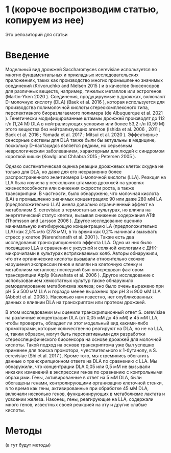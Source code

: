 # 1 (короче воспроизводим статью, копируем из нее)
Это репозиторий для статьи
# Введение
Модельный вид дрожжей Saccharomyces cerevisiae используется во многих фундаментальных и прикладных исследовательских приложениях, таких как производство многих промышленно значимых соединений (Krivoruchko and Nielsen 2015 ) и в качестве биосенсоров для различных веществ, например, тяжелых металлов или эстрогенов (Martin-Yken 2020 ). Соединения, продуцируемые в дрожжах, включают D-молочную кислоту (DLA) (Baek et al. 2016 ), которая используется для производства полимолочной кислоты стереокомплексного типа, перспективного биоразлагаемого полимера (de Albuquerque et al. 2021 ). Генетически модифицированные штаммы дрожжей производят до 112 г/л (1,24 М) DLA в нейтрализующих условиях или более 53,2 г/л (0,59 М) этого вещества без нейтрализующих агентов (Ishida et al. 2006 , 2011 ; Baek et al. 2016 ; Yamada et al. 2017 ; Mitsui et al. 2020 ). Эффективные сенсорные системы для DLA также были бы актуальны в медицине, поскольку D-лактацидоз является редким, но серьезным неврологическим заболеванием, характерным для людей с синдромом короткой кишки (Kowlgi and Chhabra 2015 ; Petersen 2005 ).

Однако систематическая оценка реакции дрожжевых клеток скудна не только для DLA, но даже для его несравненно более распространенного энантиомера L-молочной кислоты (LLA). Реакция на LLA была изучена у нескольких штаммов дрожжей на уровнях жизнеспособности или снижения скорости роста, а также транскрипции. В частности, было обнаружено, что молочная кислота (LA) в промышленно значимых концентрациях 90 или даже 280 мМ LA (предположительно LLA) имела довольно ограниченный эффект на метаболизм S. cerevisiae в термостатных культурах, но влияла на энергетический статус клетки, вызывая снижение содержания АТФ (Thomsson and Larsson 2006 ). Другое исследование оценило минимальную ингибирующую концентрацию LA (предположительно LLA) как 2,5% м/о (278 мМ), в то время как 0,2% начинали вызывать стресс у клеток (Narendranath et al. 2001 ). Также есть два исследования транскрипционного эффекта LLA. Одно из них было посвящено LLA в сравнении с уксусной и соляной кислотами с ДНК-микрочипами в культурах встряхиваемых колб. Авторы обнаружили, что эти органические кислоты вызывали относительно схожие нарушения экспрессии генов и влияли на клеточную стенку и метаболизм металлов; последний был опосредован фактором транскрипции Atp1p (Kawahata et al. 2006 ). Другое исследование с использованием хемостатных культур также обнаружило ремоделирование метаболизма железа; оно было очень выражено при pH 5 и 500 мМ LLA и гораздо менее выражено при pH 3 и 900 мМ LLA (Abbott et al. 2008 ). Насколько нам известно, нет опубликованных данных о влиянии DLA на транскриптом или протеом дрожжей.

В этом исследовании мы оценили транскрипционный ответ S. cerevisiae на различные концентрации DLA (от 0,05 мМ до 45 мМ) и 45 мМ LLA, чтобы проверить, обладает ли этот модельный вид какими-либо промоторами, которые количественно реагируют на DLA, но не на LLA, и, таким образом, могут быть перспективными для разработки стереоспецифического биосенсора на основе дрожжей для молочной кислоты. Такой подход на основе транскриптома уже был успешно применен для поиска промотора, чувствительного к 1-бутанолу, в S. cerevisiae (Shi et al. 2017 ). Кроме того, мы стремились обогатить данные о транскрипционном ответе на DLA по сравнению с LLA. Мы обнаружили, что концентрации DLA 0,05 или 0,5 мМ не вызывали никаких изменений в экспрессии генов по сравнению с контрольными образцами. Гены, активированные в ответ на 5 мМ DLA, были обогащены генами, контролирующими организацию клеточной стенки, в то время как гены, активированные при обработке 45 мМ DLA, включали несколько генов, функционирующих в метаболизме лактата и усвоении железа. Наконец, гены, реагирующие на LLA, содержали много генов, известных своей реакцией на эту и другие слабые кислоты.


# Методы
(а тут будут методы)
